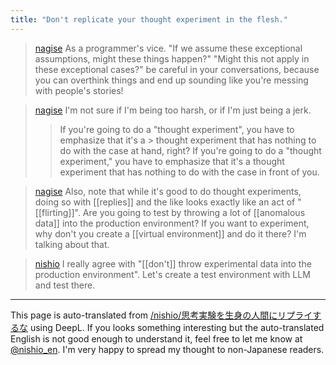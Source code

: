 ```yaml
---
title: "Don't replicate your thought experiment in the flesh."
---
```


> [nagise](https://twitter.com/nagise/status/1773540588098380051) As a programmer's vice.
>  "If we assume these exceptional assumptions, might these things happen?"
>  "Might this not apply in these exceptional cases?"
>  be careful in your conversations, because you can overthink things and end up sounding like you're messing with people's stories!

> [nagise](https://twitter.com/nagise/status/1773540962155078015) I'm not sure if I'm being too harsh, or if I'm just being a jerk.
>  > If you're going to do a "thought experiment", you have to emphasize that it's a > thought experiment that has nothing to do with the case at hand, right? If you're going to do a "thought experiment," you have to emphasize that it's a thought experiment that has nothing to do with the case in front of you.

> [nagise](https://twitter.com/nagise/status/1773541426418405764) Also, note that while it's good to do thought experiments, doing so with [[replies]] and the like looks exactly like an act of "[[flirting]]".
>  Are you going to test by throwing a lot of [[anomalous data]] into the production environment? If you want to experiment, why don't you create a [[virtual environment]] and do it there? I'm talking about that.

> [nishio](https://twitter.com/nishio/status/1773550152453648872) I really agree with "[[don't]] throw experimental data into the production environment".
>  Let's create a test environment with LLM and test there.


---
This page is auto-translated from [/nishio/思考実験を生身の人間にリプライするな](https://scrapbox.io/nishio/思考実験を生身の人間にリプライするな) using DeepL. If you looks something interesting but the auto-translated English is not good enough to understand it, feel free to let me know at [@nishio_en](https://twitter.com/nishio_en). I'm very happy to spread my thought to non-Japanese readers.